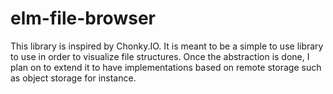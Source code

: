 # elm-file-browser

This library is inspired by Chonky.IO. It is meant to be a simple to use library to use in order to visualize file structures. 
Once the abstraction is done, I plan on to extend it to have implementations based on remote storage such as object storage for instance.
